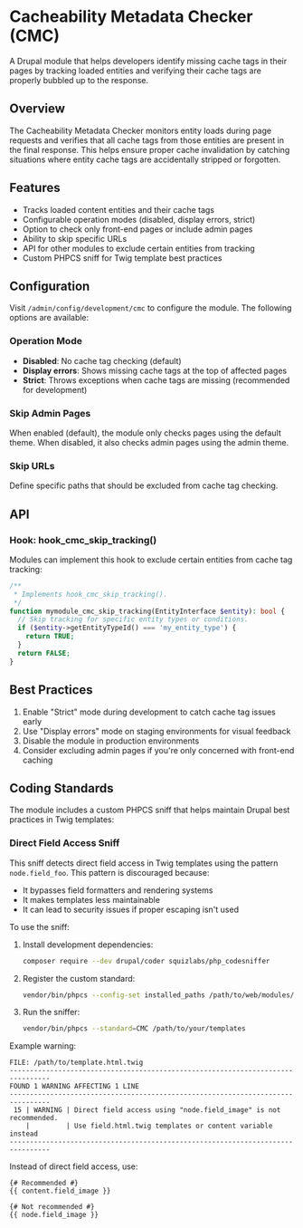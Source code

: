 # Cacheability Metadata Checker (CMC)

A Drupal module that helps developers identify missing cache tags in their pages by tracking loaded entities and verifying their cache tags are properly bubbled up to the response.

## Overview

The Cacheability Metadata Checker monitors entity loads during page requests and verifies that all cache tags from those entities are present in the final response. This helps ensure proper cache invalidation by catching situations where entity cache tags are accidentally stripped or forgotten.

## Features

- Tracks loaded content entities and their cache tags
- Configurable operation modes (disabled, display errors, strict)
- Option to check only front-end pages or include admin pages
- Ability to skip specific URLs
- API for other modules to exclude certain entities from tracking
- Custom PHPCS sniff for Twig template best practices

## Configuration

Visit `/admin/config/development/cmc` to configure the module. The following options are available:

### Operation Mode

- **Disabled**: No cache tag checking (default)
- **Display errors**: Shows missing cache tags at the top of affected pages
- **Strict**: Throws exceptions when cache tags are missing (recommended for development)

### Skip Admin Pages

When enabled (default), the module only checks pages using the default theme. When disabled, it also checks admin pages using the admin theme.

### Skip URLs

Define specific paths that should be excluded from cache tag checking.

## API

### Hook: hook_cmc_skip_tracking()

Modules can implement this hook to exclude certain entities from cache tag tracking:

```php
/**
 * Implements hook_cmc_skip_tracking().
 */
function mymodule_cmc_skip_tracking(EntityInterface $entity): bool {
  // Skip tracking for specific entity types or conditions.
  if ($entity->getEntityTypeId() === 'my_entity_type') {
    return TRUE;
  }
  return FALSE;
}
```

## Best Practices

1. Enable "Strict" mode during development to catch cache tag issues early
2. Use "Display errors" mode on staging environments for visual feedback
3. Disable the module in production environments
4. Consider excluding admin pages if you're only concerned with front-end caching

## Coding Standards

The module includes a custom PHPCS sniff that helps maintain Drupal best practices in Twig templates:

### Direct Field Access Sniff

This sniff detects direct field access in Twig templates using the pattern `node.field_foo`. This pattern is discouraged because:
- It bypasses field formatters and rendering systems
- It makes templates less maintainable
- It can lead to security issues if proper escaping isn't used

To use the sniff:

1. Install development dependencies:
   ```bash
   composer require --dev drupal/coder squizlabs/php_codesniffer
   ```

2. Register the custom standard:
   ```bash
   vendor/bin/phpcs --config-set installed_paths /path/to/web/modules/custom/cmc/phpcs
   ```

3. Run the sniffer:
   ```bash
   vendor/bin/phpcs --standard=CMC /path/to/your/templates
   ```

Example warning:
```
FILE: /path/to/template.html.twig
--------------------------------------------------------------------------------
FOUND 1 WARNING AFFECTING 1 LINE
--------------------------------------------------------------------------------
 15 | WARNING | Direct field access using "node.field_image" is not recommended.
    |         | Use field.html.twig templates or content variable instead
--------------------------------------------------------------------------------
```

Instead of direct field access, use:
```twig
{# Recommended #}
{{ content.field_image }}

{# Not recommended #}
{{ node.field_image }}
